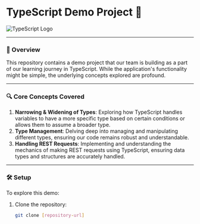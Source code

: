 # TypeScript Demo Project 🚀

![TypeScript Logo](https://raw.githubusercontent.com/remojansen/logo.ts/master/ts.jpg)

---

### 📜 Overview

This repository contains a demo project that our team is building as a part of our learning journey in TypeScript. While the application's functionality might be simple, the underlying concepts explored are profound.

---

### 🔍 Core Concepts Covered

1. **Narrowing & Widening of Types**: Exploring how TypeScript handles variables to have a more specific type based on certain conditions or allows them to assume a broader type.
2. **Type Management**: Delving deep into managing and manipulating different types, ensuring our code remains robust and understandable.
3. **Handling REST Requests**: Implementing and understanding the mechanics of making REST requests using TypeScript, ensuring data types and structures are accurately handled.

---

### 🛠 Setup

To explore this demo:

1. Clone the repository:
   ```bash
   git clone [repository-url]
